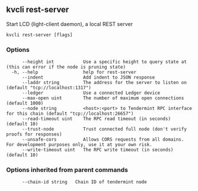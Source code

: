 <!--
title: rest-server
-->
## kvcli rest-server

Start LCD (light-client daemon), a local REST server

```
kvcli rest-server [flags]
```

### Options

```
      --height int           Use a specific height to query state at (this can error if the node is pruning state)
  -h, --help                 help for rest-server
      --indent               Add indent to JSON response
      --laddr string         The address for the server to listen on (default "tcp://localhost:1317")
      --ledger               Use a connected Ledger device
      --max-open uint        The number of maximum open connections (default 1000)
      --node string          <host>:<port> to Tendermint RPC interface for this chain (default "tcp://localhost:26657")
      --read-timeout uint    The RPC read timeout (in seconds) (default 10)
      --trust-node           Trust connected full node (don't verify proofs for responses)
      --unsafe-cors          Allows CORS requests from all domains. For development purposes only, use it at your own risk.
      --write-timeout uint   The RPC write timeout (in seconds) (default 10)
```

### Options inherited from parent commands

```
      --chain-id string   Chain ID of tendermint node
```

